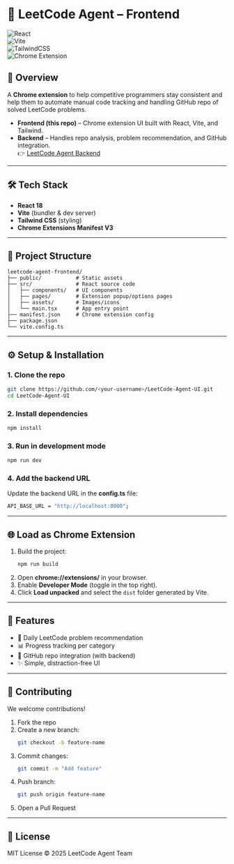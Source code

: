 # 📘 LeetCode Agent – Frontend  

![React](https://img.shields.io/badge/React-18-blue?logo=react)  
![Vite](https://img.shields.io/badge/Vite-Build-orange?logo=vite)  
![TailwindCSS](https://img.shields.io/badge/TailwindCSS-3-blue?logo=tailwind-css)  
![Chrome Extension](https://img.shields.io/badge/Chrome-Extension-green?logo=google-chrome)  

## 🚀 Overview  
A **Chrome extension** to help competitive programmers stay consistent and help them to automate manual code tracking and handling GitHub repo of solved LeetCode problems.  

- **Frontend (this repo)** – Chrome extension UI built with React, Vite, and Tailwind.  
- **Backend** – Handles repo analysis, problem recommendation, and GitHub integration.  
  👉 [LeetCode Agent Backend](https://github.com/abubakar2029/LeetCode-Agent-Backend.git)  

---

## 🛠️ Tech Stack  
- **React 18**  
- **Vite** (bundler & dev server)  
- **Tailwind CSS** (styling)  
- **Chrome Extensions Manifest V3**  

---

## 📂 Project Structure  
```
leetcode-agent-frontend/
├── public/           # Static assets
├── src/              # React source code
│   ├── components/   # UI components
│   ├── pages/        # Extension popup/options pages
│   ├── assets/       # Images/icons
│   └── main.tsx      # App entry point
├── manifest.json     # Chrome extension config
├── package.json      
└── vite.config.ts    
```

---

## ⚙️ Setup & Installation  

### 1. Clone the repo  
```bash
git clone https://github.com/<your-username>/LeetCode-Agent-UI.git
cd LeetCode-Agent-UI
```

### 2. Install dependencies  
```bash
npm install
```

### 3. Run in development mode  
```bash
npm run dev
```

### 4. Add the backend URL
Update the backend URL in the **config.ts** file:
```bash
API_BASE_URL = "http://localhost:8000"; 
```

---

## 🌐 Load as Chrome Extension  
1. Build the project:  
   ```bash
   npm run build
   ```  
2. Open **chrome://extensions/** in your browser.  
3. Enable **Developer Mode** (toggle in the top right).  
4. Click **Load unpacked** and select the `dist` folder generated by Vite.  

---

## 📌 Features  
- 📅 Daily LeetCode problem recommendation  
- 📊 Progress tracking per category  
- 🔗 GitHub repo integration (with backend)  
- ✨ Simple, distraction-free UI  

---

## 🤝 Contributing  
We welcome contributions!  

1. Fork the repo  
2. Create a new branch:  
   ```bash
   git checkout -b feature-name
   ```  
3. Commit changes:  
   ```bash
   git commit -m "Add feature"
   ```  
4. Push branch:  
   ```bash
   git push origin feature-name
   ```  
5. Open a Pull Request  

---

## 📜 License  
MIT License © 2025 LeetCode Agent Team  
